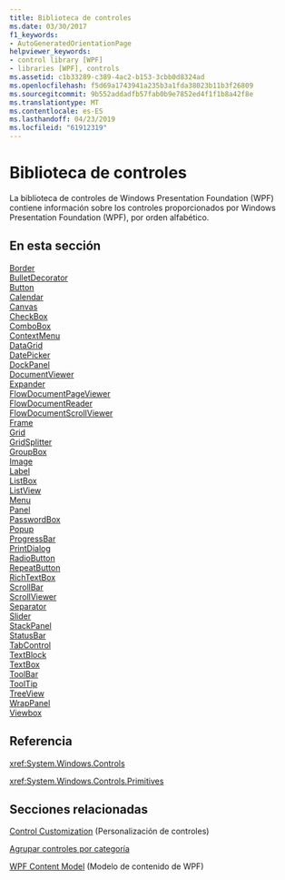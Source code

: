 ```yaml
---
title: Biblioteca de controles
ms.date: 03/30/2017
f1_keywords:
- AutoGeneratedOrientationPage
helpviewer_keywords:
- control library [WPF]
- libraries [WPF], controls
ms.assetid: c1b33289-c389-4ac2-b153-3cbb0d8324ad
ms.openlocfilehash: f5d69a1743941a235b3a1fda38023b11b3f26809
ms.sourcegitcommit: 9b552addadfb57fab0b9e7852ed4f1f1b8a42f8e
ms.translationtype: MT
ms.contentlocale: es-ES
ms.lasthandoff: 04/23/2019
ms.locfileid: "61912319"
---
```

# <a name="control-library"></a>Biblioteca de controles
La biblioteca de controles de Windows Presentation Foundation (WPF) contiene información sobre los controles proporcionados por Windows Presentation Foundation (WPF), por orden alfabético.  
  
## <a name="in-this-section"></a>En esta sección  
 [Border](border.md)  
 [BulletDecorator](bulletdecorator.md)  
 [Button](button.md)  
 [Calendar](calendar.md)  
 [Canvas](canvas.md)  
 [CheckBox](checkbox.md)  
 [ComboBox](combobox.md)  
 [ContextMenu](contextmenu.md)  
 [DataGrid](datagrid.md)  
 [DatePicker](datepicker.md)  
 [DockPanel](dockpanel.md)  
 [DocumentViewer](documentviewer.md)  
 [Expander](expander.md)  
 [FlowDocumentPageViewer](flowdocumentpageviewer.md)  
 [FlowDocumentReader](flowdocumentreader.md)  
 [FlowDocumentScrollViewer](flowdocumentscrollviewer.md)  
 [Frame](frame.md)  
 [Grid](grid.md)  
 [GridSplitter](gridsplitter.md)  
 [GroupBox](groupbox.md)  
 [Image](image.md)  
 [Label](label.md)  
 [ListBox](listbox.md)  
 [ListView](listview.md)  
 [Menu](menu.md)  
 [Panel](panel.md)  
 [PasswordBox](passwordbox.md)  
 [Popup](popup.md)  
 [ProgressBar](progressbar.md)  
 [PrintDialog](printdialog.md)  
 [RadioButton](radiobutton.md)  
 [RepeatButton](repeatbutton.md)  
 [RichTextBox](richtextbox.md)  
 [ScrollBar](scrollbar.md)  
 [ScrollViewer](scrollviewer.md)  
 [Separator](separator.md)  
 [Slider](slider.md)  
 [StackPanel](stackpanel.md)  
 [StatusBar](statusbar.md)  
 [TabControl](tabcontrol.md)  
 [TextBlock](textblock.md)  
 [TextBox](textbox.md)  
 [ToolBar](toolbar.md)  
 [ToolTip](tooltip.md)  
 [TreeView](treeview.md)  
 [WrapPanel](wrappanel.md)  
 [Viewbox](viewbox.md)  
  
## <a name="reference"></a>Referencia  
 <xref:System.Windows.Controls>  
  
 <xref:System.Windows.Controls.Primitives>  
  
## <a name="related-sections"></a>Secciones relacionadas  
 [Control Customization](control-customization.md) (Personalización de controles)  
  
 [Agrupar controles por categoría](controls-by-category.md)  
  
 [WPF Content Model](wpf-content-model.md) (Modelo de contenido de WPF)
